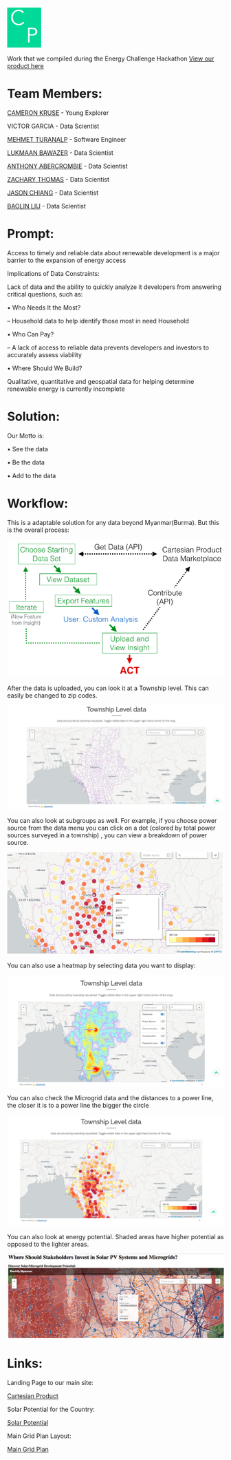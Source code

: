 
![Screenshot](imgs/CP.png)

Work that we compiled during the Energy Challenge Hackathon
[View our product here](https://cartesianproduct.github.io/home)

# Team Members:

[CAMERON KRUSE](https://www.linkedin.com/in/krusecameron/) - Young Explorer

VICTOR GARCIA - Data Scientist

[MEHMET TURANALP](https://www.linkedin.com/in/mehmet-emin-turanalp/) - Software Engineer

[LUKMAAN BAWAZER](https://www.linkedin.com/in/lukmaanbawazer/) - Data Scientist

[ANTHONY ABERCROMBIE](https://www.linkedin.com/in/anthony-abercrombie-67264895/) - Data Scientist

[ZACHARY THOMAS](https://www.linkedin.com/in/thomaszi/) - Data Scientist

[JASON CHIANG](https://www.linkedin.com/in/jachian22/) - Data Scientist

[BAOLIN LIU](https://www.linkedin.com/in/baolinliu/) - Data Scientist

# Prompt: 

Access to timely and reliable data about renewable development is a major barrier to the expansion of energy access

Implications of Data Constraints:

Lack of data and the ability to quickly analyze it developers from answering critical questions, such as:

• Who Needs It the Most?

– Household data to help identify those most in need Household 

• Who Can Pay? 

 – A lack of access to reliable data prevents developers and investors to accurately assess viability

• Where Should We Build? 

Qualitative, quantitative and geospatial data for helping determine renewable energy is currently incomplete

# Solution:

Our Motto is:

• See the data

• Be the data 

• Add to the data

# Workflow:

This is a adaptable solution for any data beyond Myanmar(Burma).  But this is the overall process:

![Screenshot](imgs/workflow.png)

After the data is uploaded, you can look it at a Township level.  This can easily be changed to zip codes.

![Screenshot](imgs/township.png)

You can also look at subgroups as well.  For example, if you choose power source from the data menu you can click on a dot (colored by total power sources surveyed in a township) , you can view a breakdown of power source.

![Screenshot](imgs/submenu.png)

You can also use a heatmap by selecting data you want to display:

![Screenshot](imgs/Heat_Map.png)

You can also check the Microgrid data and the distances to a power line, the closer it is to a power line the bigger the circle

![Screenshot](imgs/microgrid.png)

You can also look at energy potential.  Shaded areas have higher potential as opposed to the lighter areas.

![Screenshot](imgs/energy_potential.png)

# Links:

Landing Page to our main site:

[Cartesian Product](http://cameronwkruse.com/cartesianproduct/)


Solar Potential for the Country:

[Solar Potential](http://cameronwkruse.com/cartesianproduct/solarpotential)

Main Grid Plan Layout:

[Main Grid Plan](http://cameronwkruse.com/cartesianproduct/maingridplan)


